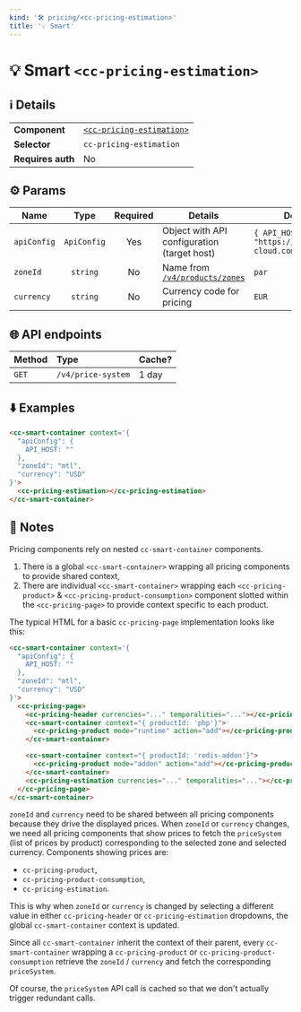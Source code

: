 ```yaml
---
kind: '🛠 pricing/<cc-pricing-estimation>'
title: '💡 Smart'
---
```


# 💡 Smart `<cc-pricing-estimation>`

## ℹ️ Details

<table>
  <tr><td><strong>Component    </strong> <td><a href="https://www.clever-cloud.com/doc/clever-components/?path=/docs/%F0%9F%9B%A0-pricing-cc-pricing-estimation--default-story"><code>&lt;cc-pricing-estimation></code></a>
  <tr><td><strong>Selector     </strong> <td><code>cc-pricing-estimation</code>
  <tr><td><strong>Requires auth</strong> <td>No
</table>

## ⚙️ Params

| Name        | Type        | Required | Details                                                                          | Default                                        |
|-------------|:-----------:|:--------:|----------------------------------------------------------------------------------|------------------------------------------------|
| `apiConfig` | `ApiConfig` |  Yes     | Object with API configuration (target host)                                      | `{ API_HOST: "https://api.clever-cloud.com" }` |
| `zoneId`    | `string`    |  No      | Name from [`/v4/products/zones`](https://api.clever-cloud.com/v4/products/zones) | `par`                                          |
| `currency`  | `string`    |  No      | Currency code for pricing                                                        | `EUR`                                          |

## 🌐 API endpoints

| Method | Type               | Cache? |
|--------|:-------------------|:-------|
| `GET`  | `/v4/price-system` | 1 day  |

## ⬇️️ Examples

```html
<cc-smart-container context='{
  "apiConfig": {
    API_HOST: ""
  },
  "zoneId": "mtl",
  "currency": "USD"
}'>
  <cc-pricing-estimation></cc-pricing-estimation>
</cc-smart-container>
```

## 📄 Notes

Pricing components rely on nested `cc-smart-container` components.

1. There is a global `<cc-smart-container>` wrapping all pricing components to provide shared context,
2. There are individual `<cc-smart-container>` wrapping each `<cc-pricing-product>` & `<cc-pricing-product-consumption>` component slotted within the `<cc-pricing-page>` to provide context specific to each product.

The typical HTML for a basic `cc-pricing-page` implementation looks like this:
```html
<cc-smart-container context='{
  "apiConfig": {
    API_HOST: ""
  },
  "zoneId": "mtl",
  "currency": "USD"
}'>
  <cc-pricing-page>
    <cc-pricing-header currencies="..." temporalities="..."></cc-pricing-header>
    <cc-smart-container context="{ productId: 'php'}">
      <cc-pricing-product mode="runtime" action="add"></cc-pricing-product>
    </cc-smart-container>

    <cc-smart-container context="{ productId: 'redis-addon'}">
      <cc-pricing-product mode="addon" action="add"></cc-pricing-product>
    </cc-smart-container>
    <cc-pricing-estimation currencies="..." temporalities="..."></cc-pricing-estimation>
  </cc-pricing-page>
</cc-smart-container>
```

`zoneId` and `currency` need to be shared between all pricing components because they drive the displayed prices.
When `zoneId` or `currency` changes, we need all pricing components that show prices to fetch the `priceSystem` (list of prices by product) corresponding to the selected zone and selected currency.
Components showing prices are:

- `cc-pricing-product`,
- `cc-pricing-product-consumption`,
- `cc-pricing-estimation`.

This is why when `zoneId` or `currency` is changed by selecting a different value in either `cc-pricing-header` or `cc-pricing-estimation` dropdowns, the global `cc-smart-container` context is updated.

Since all `cc-smart-container` inherit the context of their parent, every `cc-smart-container` wrapping a `cc-pricing-product` or `cc-pricing-product-consumption` retrieve the `zoneId` / `currency` and fetch the corresponding `priceSystem`.

Of course, the `priceSystem` API call is cached so that we don't actually trigger redundant calls.
